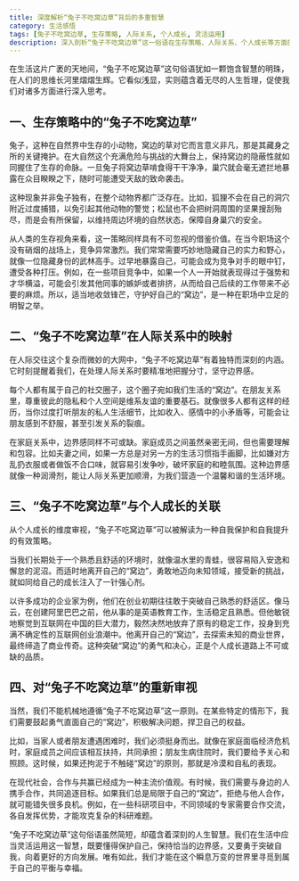 ```yaml
---
title: 深度解析“兔子不吃窝边草”背后的多重智慧
category: 生活感悟
tags: [兔子不吃窝边草, 生存策略, 人际关系, 个人成长, 灵活运用]
description: 深入剖析“兔子不吃窝边草”这一俗语在生存策略、人际关系、个人成长等方面的内涵，探讨其在不同情境下的应用，以及如何灵活运用这一智慧以实现人生的平衡与幸福。
---
```


在生活这片广袤的天地间，“兔子不吃窝边草”这句俗语犹如一颗饱含智慧的明珠，在人们的思维长河里熠熠生辉。它看似浅显，实则蕴含着无尽的人生哲理，促使我们对诸多方面进行深入思考。

## 一、生存策略中的“兔子不吃窝边草”

兔子，这种在自然界中生存的小动物，窝边的草对它而言意义非凡，那是其藏身之所的关键掩护。在大自然这个充满危险与挑战的大舞台上，保持窝边的隐蔽性就如同握住了生存的命脉。一旦兔子将窝边草啃食得干干净净，巢穴就会毫无遮拦地暴露在众目睽睽之下，随时可能遭受天敌的致命袭击。

这种现象并非兔子独有，在整个动物界都广泛存在。比如，狐狸不会在自己的洞穴附近过度捕猎，以免引起其他动物的警觉；松鼠也不会把树洞周围的坚果搜刮殆尽，而是会有所保留，以维持周边环境的自然状态，保障自身巢穴的安全。

从人类的生存视角来看，这一策略同样具有不可忽视的借鉴价值。在当今职场这个没有硝烟的战场上，竞争异常激烈。我们常常需要巧妙地隐藏自己的实力和野心，就像一位隐藏身份的武林高手。过早地暴露自己，可能会成为竞争对手的眼中钉，遭受各种打压。例如，在一些项目竞争中，如果一个人一开始就表现得过于强势和才华横溢，可能会引发其他同事的嫉妒或者排挤，从而给自己后续的工作带来不必要的麻烦。所以，适当地收敛锋芒，守护好自己的“窝边”，是一种在职场中立足的明智之举。

## 二、“兔子不吃窝边草”在人际关系中的映射

在人际交往这个复杂而微妙的大网中，“兔子不吃窝边草”有着独特而深刻的内涵。它时刻提醒着我们，在处理人际关系时要精准地把握分寸，坚守边界感。

每个人都有属于自己的社交圈子，这个圈子宛如我们生活的“窝边”。在朋友关系里，尊重彼此的隐私和个人空间是维系友谊的重要基石。就像很多人都有这样的经历，当你过度打听朋友的私人生活细节，比如收入、感情中的小矛盾等，可能会让朋友感到不舒服，甚至引发关系的裂痕。

在家庭关系中，边界感同样不可或缺。家庭成员之间虽然亲密无间，但也需要理解和包容。比如夫妻之间，如果一方总是对另一方的生活习惯指手画脚，比如嫌对方乱扔衣服或者做饭不合口味，就容易引发争吵，破坏家庭的和睦氛围。这种边界感就像一种润滑剂，能让人际关系更加顺滑，为我们营造一个温馨和谐的生活环境。

## 三、“兔子不吃窝边草”与个人成长的关联

从个人成长的维度审视，“兔子不吃窝边草”可以被解读为一种自我保护和自我提升的有效策略。

当我们长期处于一个熟悉且舒适的环境时，就像温水里的青蛙，很容易陷入安逸和懈怠的泥沼。而适时地离开自己的“窝边”，勇敢地迈向未知领域，接受新的挑战，就如同给自己的成长注入了一针强心剂。

以许多成功的企业家为例，他们在创业初期往往敢于突破自己熟悉的舒适区。像马云，在创建阿里巴巴之前，他从事的是英语教育工作，生活稳定且熟悉。但他敏锐地察觉到互联网在中国的巨大潜力，毅然决然地放弃了原有的稳定工作，投身到充满不确定性的互联网创业浪潮中。他离开自己的“窝边”，去探索未知的商业世界，最终缔造了商业传奇。这种突破“窝边”的勇气和决心，正是个人成长道路上不可或缺的品质。

## 四、对“兔子不吃窝边草”的重新审视

当然，我们不能机械地遵循“兔子不吃窝边草”这一原则。在某些特定的情形下，我们需要鼓起勇气直面自己的“窝边”，积极解决问题，捍卫自己的权益。

比如，当家人或者朋友遭遇困难时，我们必须挺身而出。就像在家庭面临经济危机时，家庭成员之间应该相互扶持，共同承担；朋友生病住院时，我们要给予关心和照顾。这时候，如果还拘泥于不触碰“窝边”的原则，那就是冷漠和自私的表现。

在现代社会，合作与共赢已经成为一种主流价值观。有时候，我们需要与身边的人携手合作，共同追逐目标。如果我们总是局限于自己的“窝边”，拒绝与他人合作，就可能错失很多良机。例如，在一些科研项目中，不同领域的专家需要合作交流，各自发挥优势，才能攻克复杂的科研难题。

“兔子不吃窝边草”这句俗语虽然简短，却蕴含着深刻的人生智慧。我们在生活中应当灵活运用这一智慧，既要懂得保护自己，保持恰当的边界感，又要勇于突破自我，向着更好的方向发展。唯有如此，我们才能在这个瞬息万变的世界里寻觅到属于自己的平衡与幸福。